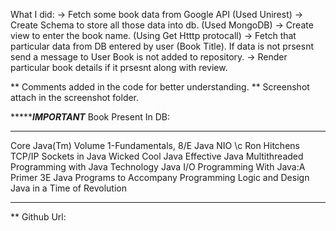 What I did:
-> Fetch some book data from Google API (Used Unirest)
-> Create Schema to store all those data into db. (Used MongoDB)
-> Create view to enter the book name. (Using Get Htttp protocall)
-> Fetch that particular data from DB entered by user (Book Title). If data is not prsesnt send a message to User Book is not added to repository.
-> Render particular book details if it prsesnt along with review.

** Comments added in the code for better understanding.
** Screenshot attach in the screenshot folder.

****************************IMPORTANT***********************
Book Present In DB:
************************************************************
Core Java(Tm) Volume 1-Fundamentals, 8/E
Java NIO \c Ron Hitchens
TCP/IP Sockets in Java
Wicked Cool Java
Effective Java
Multithreaded Programming with Java Technology
Java I/O
Programming With Java:A Primer 3E
Java Programs to Accompany Programming Logic and Design
Java in a Time of Revolution

**************************************************************


** Github Url: 